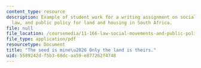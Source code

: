 ```yaml
---
content_type: resource
description: Example of student work for a writing assignment on social movements,
  law, and public policy for land and housing in South Africa.
file: null
file_location: /coursemedia/11-166-law-social-movements-and-public-policy-comparative-and-international-experience-spring-2012/5589242df5b368dcaa59e877262f4748_MIT11_166S12_studentpaper.pdf
file_type: application/pdf
resourcetype: Document
title: "The seed is mine\u2026 Only the land is theirs."
uid: 5589242d-f5b3-68dc-aa59-e877262f4748
---
```

